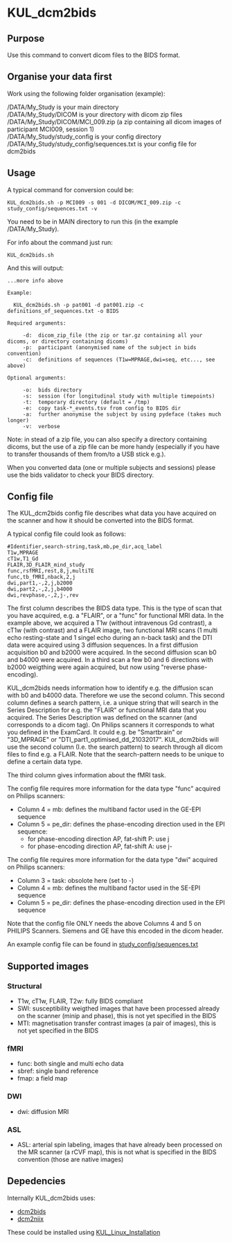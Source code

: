 # KUL_dcm2bids

## Purpose

Use this command to convert dicom files to the BIDS format.



## Organise your data first

Work using the following folder organisation (example):

/DATA/My_Study is your main directory  
/DATA/My_Study/DICOM is your directory with dicom zip files  
/DATA/My_Study/DICOM/MCI_009.zip (a zip containing all dicom images of participant MCI009, session 1)  
/DATA/My_Study/study_config is your config directory  
/DATA/My_Study/study_config/sequences.txt is your config file for dcm2bids  



## Usage

A typical command for conversion could be:  

`KUL_dcm2bids.sh -p MCI009 -s 001 -d DICOM/MCI_009.zip -c study_config/sequences.txt -v`



You need to be in MAIN directory to run this (in the example /DATA/My_Study).

For info about the command just run:

`KUL_dcm2bids.sh`


And this will output:

```
...more info above

Example:

  KUL_dcm2bids.sh -p pat001 -d pat001.zip -c definitions_of_sequences.txt -o BIDS

Required arguments:

     -d:  dicom_zip_file (the zip or tar.gz containing all your dicoms, or directory containing dicoms)
     -p:  participant (anonymised name of the subject in bids convention)
     -c:  definitions of sequences (T1w=MPRAGE,dwi=seq, etc..., see above)

Optional arguments:

     -o:  bids directory
     -s:  session (for longitudinal study with multiple timepoints)
     -t:  temporary directory (default = /tmp)
     -e:  copy task-*_events.tsv from config to BIDS dir
     -a:  further anonymise the subject by using pydeface (takes much longer)
     -v:  verbose 
```

Note: in stead of a zip file, you can also specify a directory containing dicoms, but the use of a zip file can be more handy (especially if you have to transfer thousands of them from/to a USB stick e.g.).

When you converted data (one or multiple subjects and sessions) please use the bids validator to check your BIDS directory.



## Config file

The KUL_dcm2bids config file describes what data you have acquired on the scanner and how it should be converted into the BIDS format.

A typical config file could look as follows:

```
#Identifier,search-string,task,mb,pe_dir,acq_label  
T1w,MPRAGE  
cT1w,T1_Gd  
FLAIR,3D_FLAIR_mind_study  
func,rsfMRI,rest,8,j,multiTE  
func,tb_fMRI,nback,2,j  
dwi,part1,-,2,j,b2000  
dwi,part2,-,2,j,b4000  
dwi,revphase,-,2,j-,rev
```  


The first column describes the BIDS data type. This is the type of scan that you have acquired, e.g. a "FLAIR", or a "func" for functional MRI data.
In the example above, we acquired a T1w (without intravenous Gd contrast), a cT1w (with contrast) and a FLAIR image, two functional MRI scans (1 multi echo resting-state and 1 singel echo during an n-back task) and the DTI data were acquired using 3 diffusion sequences. In a first diffusion acquisition b0 and b2000 were acquired. In the second diffusion scan b0 and b4000 were acquired. In a third scan a few b0 and 6 directions with b2000 weigthing were again acquired, but now using "reverse phase-encoding). 



KUL_dcm2bids needs information how to identify e.g. the diffusion scan with b0 and b4000 data. Therefore we use the second column. This second column defines a search pattern, i.e. a unique string that will search in the Series Description for e.g. the "FLAIR" or functional MRI data that you acquired. The Series Description was defined on the scanner (and corresponds to a dicom tag). On Philips scanners it corresponds to what you defined in the ExamCard. It could e.g. be "Smartbrain" or "3D_MPRAGE" or "DTI_part1_optimised_dd_21032017". 
KUL_dcm2bids will use the second column (I.e. the search pattern) to search through all dicom files to find e.g. a FLAIR.
Note that the search-pattern needs to be unique to define a certain data type. 



The third column gives information about the fMRI task. 



The config file requires more information for the data type "func" acquired on Philips scanners:

- Column 4 = mb: defines the multiband factor used in the GE-EPI sequence
- Column 5 = pe_dir: defines the phase-encoding direction used in the EPI sequence:
  -  for phase-encoding direction AP, fat-shift P: use j
  -  for phase-encoding direction AP, fat-shift A: use j-

The config file requires more information for the data type "dwi" acquired on Philips scanners:

- Column 3 = task: obsolote here (set to -)
- Column 4 = mb: defines the multiband factor used in the SE-EPI sequence
- Column 5 = pe_dir: defines the phase-encoding direction used in the EPI sequence

Note that the config file ONLY needs the above Columns 4 and 5 on PHILIPS Scanners. Siemens and GE have this encoded in the dicom header.

An example config file can be found in [study_config/sequences.txt](https://github.com/treanus/KUL_NIS/blob/dev/study_config/sequences.txt)


## Supported images

### Structural

- T1w, cT1w, FLAIR, T2w: fully BIDS compliant
- SWI: susceptibility weigthed images that have been processed already on the scanner (minip and phase), this is not yet specified in the BIDS
- MTI: magnetisation transfer contrast images (a pair of images), this is not yet specified in the BIDS

### fMRI

- func: both single and multi echo data
- sbref: single band reference 
- fmap: a field map

### DWI

- dwi: diffusion MRI

### ASL

- ASL: arterial spin labeling, images that have already been processed on the MR scanner (a rCVF map), this is not what is specified in the BIDS convention (those are native images)


## Depedencies

Internally KUL_dcm2bids uses:
- [dcm2bids](https://github.com/UNFmontreal/Dcm2Bids)
- [dcm2niix](https://github.com/rordenlab/dcm2niix)

These could be installed using [KUL_Linux_Installation](https://github.com/treanus/KUL_Linux_Installation)
